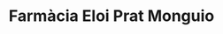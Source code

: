 ---
title: "Farmàcia Eloi Prat Monguio"
url: /sant-feliu-de-guixols/farmacia-eloi-prat-monguio/
shop: Drogerie
---